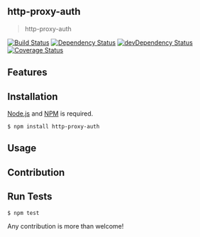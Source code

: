 ## http-proxy-auth

> http-proxy-auth

[![Build Status](https://travis-ci.org/cybertk/http-proxy-auth.svg?branch=master)](https://travis-ci.org/cybertk/http-proxy-auth)
[![Dependency Status](https://david-dm.org/cybertk/http-proxy-auth.svg)](https://david-dm.org/cybertk/http-proxy-auth)
[![devDependency Status](https://david-dm.org/cybertk/http-proxy-auth/dev-status.svg)](https://david-dm.org/cybertk/http-proxy-auth#info=devDependencies)
[![Coverage Status](https://img.shields.io/coveralls/cybertk/http-proxy-auth.svg)](https://coveralls.io/r/cybertk/http-proxy-auth)

## Features

## Installation

[Node.js][] and [NPM][] is required.

    $ npm install http-proxy-auth

[Node.js]: https://npmjs.org/
[NPM]: https://npmjs.org/

## Usage

## Contribution

## Run Tests

    $ npm test

Any contribution is more than welcome!
